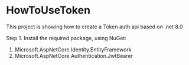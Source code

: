 # HowToUseToken
This project is showing how to create a Token auth api based on .net 8.0

Step 1. Install the required package, using NuGet:
1. Microsoft.AspNetCore.Identity.EntityFramework
2. Microsoft.AspNetCore.Authentication.JwtBearer
